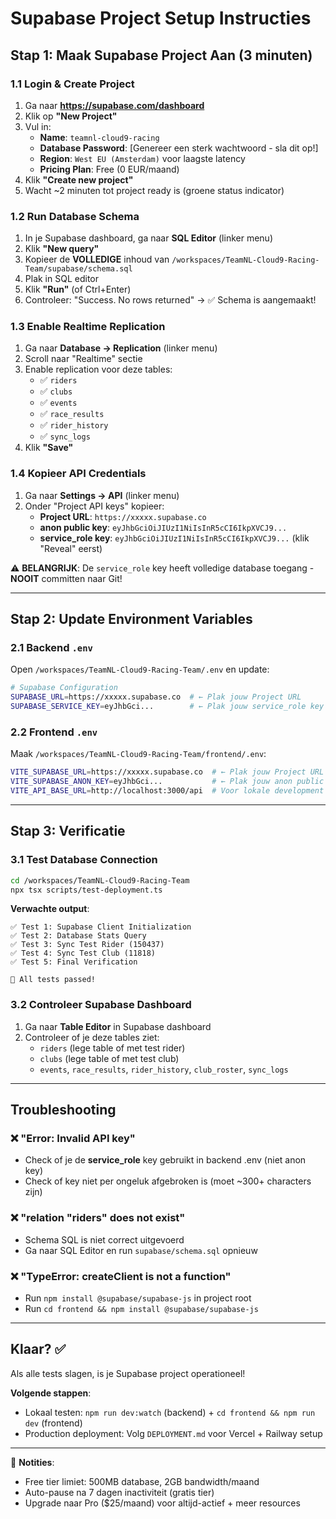# Supabase Project Setup Instructies

## Stap 1: Maak Supabase Project Aan (3 minuten)

### 1.1 Login & Create Project
1. Ga naar **https://supabase.com/dashboard**
2. Klik op **"New Project"**
3. Vul in:
   - **Name**: `teamnl-cloud9-racing`
   - **Database Password**: [Genereer een sterk wachtwoord - sla dit op!]
   - **Region**: `West EU (Amsterdam)` voor laagste latency
   - **Pricing Plan**: Free (0 EUR/maand)
4. Klik **"Create new project"**
5. Wacht ~2 minuten tot project ready is (groene status indicator)

### 1.2 Run Database Schema
1. In je Supabase dashboard, ga naar **SQL Editor** (linker menu)
2. Klik **"New query"**
3. Kopieer de **VOLLEDIGE** inhoud van `/workspaces/TeamNL-Cloud9-Racing-Team/supabase/schema.sql`
4. Plak in SQL editor
5. Klik **"Run"** (of Ctrl+Enter)
6. Controleer: "Success. No rows returned" → ✅ Schema is aangemaakt!

### 1.3 Enable Realtime Replication
1. Ga naar **Database → Replication** (linker menu)
2. Scroll naar "Realtime" sectie
3. Enable replication voor deze tables:
   - ✅ `riders`
   - ✅ `clubs`
   - ✅ `events`
   - ✅ `race_results`
   - ✅ `rider_history`
   - ✅ `sync_logs`
4. Klik **"Save"**

### 1.4 Kopieer API Credentials
1. Ga naar **Settings → API** (linker menu)
2. Onder "Project API keys" kopieer:
   - **Project URL**: `https://xxxxx.supabase.co`
   - **anon public key**: `eyJhbGciOiJIUzI1NiIsInR5cCI6IkpXVCJ9...`
   - **service_role key**: `eyJhbGciOiJIUzI1NiIsInR5cCI6IkpXVCJ9...` (klik "Reveal" eerst)

⚠️ **BELANGRIJK**: De `service_role` key heeft volledige database toegang - **NOOIT** committen naar Git!

---

## Stap 2: Update Environment Variables

### 2.1 Backend `.env`
Open `/workspaces/TeamNL-Cloud9-Racing-Team/.env` en update:

```bash
# Supabase Configuration
SUPABASE_URL=https://xxxxx.supabase.co  # ← Plak jouw Project URL
SUPABASE_SERVICE_KEY=eyJhbGci...        # ← Plak jouw service_role key
```

### 2.2 Frontend `.env`
Maak `/workspaces/TeamNL-Cloud9-Racing-Team/frontend/.env`:

```bash
VITE_SUPABASE_URL=https://xxxxx.supabase.co  # ← Plak jouw Project URL
VITE_SUPABASE_ANON_KEY=eyJhbGci...           # ← Plak jouw anon public key
VITE_API_BASE_URL=http://localhost:3000/api  # Voor lokale development
```

---

## Stap 3: Verificatie

### 3.1 Test Database Connection
```bash
cd /workspaces/TeamNL-Cloud9-Racing-Team
npx tsx scripts/test-deployment.ts
```

**Verwachte output**:
```
✅ Test 1: Supabase Client Initialization
✅ Test 2: Database Stats Query
✅ Test 3: Sync Test Rider (150437)
✅ Test 4: Sync Test Club (11818)
✅ Test 5: Final Verification

🎉 All tests passed!
```

### 3.2 Controleer Supabase Dashboard
1. Ga naar **Table Editor** in Supabase dashboard
2. Controleer of je deze tables ziet:
   - `riders` (lege table of met test rider)
   - `clubs` (lege table of met test club)
   - `events`, `race_results`, `rider_history`, `club_roster`, `sync_logs`

---

## Troubleshooting

### ❌ "Error: Invalid API key"
- Check of je de **service_role** key gebruikt in backend .env (niet anon key)
- Check of key niet per ongeluk afgebroken is (moet ~300+ characters zijn)

### ❌ "relation "riders" does not exist"
- Schema SQL is niet correct uitgevoerd
- Ga naar SQL Editor en run `supabase/schema.sql` opnieuw

### ❌ "TypeError: createClient is not a function"
- Run `npm install @supabase/supabase-js` in project root
- Run `cd frontend && npm install @supabase/supabase-js`

---

## Klaar? ✅

Als alle tests slagen, is je Supabase project operationeel! 

**Volgende stappen**:
- Lokaal testen: `npm run dev:watch` (backend) + `cd frontend && npm run dev` (frontend)
- Production deployment: Volg `DEPLOYMENT.md` voor Vercel + Railway setup

---

📝 **Notities**:
- Free tier limiet: 500MB database, 2GB bandwidth/maand
- Auto-pause na 7 dagen inactiviteit (gratis tier)
- Upgrade naar Pro ($25/maand) voor altijd-actief + meer resources
